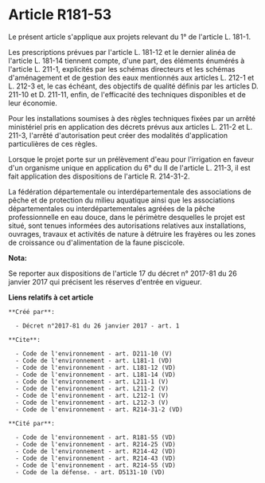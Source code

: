 # Article R181-53

Le présent article s'applique aux projets relevant du 1° de l'article L. 181-1.

Les prescriptions prévues par l'article L. 181-12 et le dernier alinéa de l'article L. 181-14 tiennent compte, d'une part,
des éléments énumérés à l'article L. 211-1, explicités par les schémas directeurs et les schémas d'aménagement et de gestion
des eaux mentionnés aux articles L. 212-1 et L. 212-3 et, le cas échéant, des objectifs de qualité définis par les articles
D. 211-10 et D. 211-11, enfin, de l'efficacité des techniques disponibles et de leur économie.

Pour les installations soumises à des règles techniques fixées par un arrêté ministériel pris en application des décrets
prévus aux articles L. 211-2 et L. 211-3, l'arrêté d'autorisation peut créer des modalités d'application particulières de ces
règles.

Lorsque le projet porte sur un prélèvement d'eau pour l'irrigation en faveur d'un organisme unique en application du 6° du II
de l'article L. 211-3, il est fait application des dispositions de l'article R. 214-31-2.

La fédération départementale ou interdépartementale des associations de pêche et de protection du milieu aquatique ainsi que
les associations départementales ou interdépartementales agréées de la pêche professionnelle en eau douce, dans le périmètre
desquelles le projet est situé, sont tenues informées des autorisations relatives aux installations, ouvrages, travaux et
activités de nature à détruire les frayères ou les zones de croissance ou d'alimentation de la faune piscicole.

**Nota:**

Se reporter aux dispositions de l'article 17 du décret n° 2017-81 du 26 janvier 2017 qui précisent les réserves d'entrée en
vigueur.

**Liens relatifs à cet article**

	**Créé par**:

	  - Décret n°2017-81 du 26 janvier 2017 - art. 1

	**Cite**:

	  - Code de l'environnement - art. D211-10 (V)
	  - Code de l'environnement - art. L181-1 (VD)
	  - Code de l'environnement - art. L181-12 (VD)
	  - Code de l'environnement - art. L181-14 (VD)
	  - Code de l'environnement - art. L211-1 (V)
	  - Code de l'environnement - art. L211-2 (V)
	  - Code de l'environnement - art. L212-1 (V)
	  - Code de l'environnement - art. L212-3 (V)
	  - Code de l'environnement - art. R214-31-2 (VD)

	**Cité par**:

	  - Code de l'environnement - art. R181-55 (VD)
	  - Code de l'environnement - art. R214-25 (VD)
	  - Code de l'environnement - art. R214-42 (VD)
	  - Code de l'environnement - art. R214-43 (VD)
	  - Code de l'environnement - art. R214-55 (VD)
	  - Code de la défense. - art. D5131-10 (VD)
